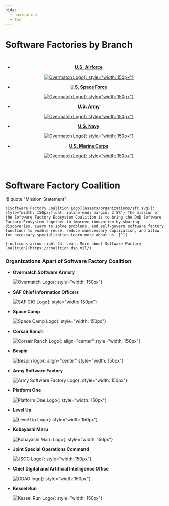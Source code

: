 ```yaml
---
hide:
  - navigation
  - toc
--- 
```

# Software Factories by Branch

<div class="grid cards special" markdown>

-   [__U.S. Airforce__](/swf/usaf)

    [![Overmatch Logo](assets/branches/usaf.png){: style="width: 150px"}](/swf/usaf)

-   [__U.S. Space Force__](/swf/ussf)

    [![Overmatch Logo](assets/branches/ussf.png){: style="width: 150px"}](/swf/ussf)

-   [__U.S. Army__](/swf/us_army)

    [![Overmatch Logo](assets/branches/us_army.png){: style="width: 150px"}](/swf/us_army)

-   [__U.S. Navy__](/swf/usn)

    [![Overmatch Logo](assets/branches/usn.png){: style="width: 150px"}](/swf/usn)

-   [__U.S. Marine Corps__](/swf/usmc)

    [![Overmatch Logo](assets/branches/usmc.png){: style="width: 150px"}](/swf/usmc)

</div>

# Software Factory Coalition

!!! quote "Mission Statement"

    ![Software Factory Coalition Logo](assets/organizations/sfc.svg){: style="width: 150px;float: inline-end; margin: 2.5%"} The mission of the Software Factory Ecosystem Coalition is to bring the DoD Software Factory Ecosystem together to improve innovation by sharing discoveries, swarm to solve problems, and self-govern software factory functions to enable reuse, reduce unnecessary duplication, and allow for necessary specialization.Learn more about us. [^1]

    [:octicons-arrow-right-24: Learn More about Software Factory Coalition](https://coalition.dso.mil/)

### Organizations Apart of Software Factory Coalition
<div class="grid cards" markdown>

-   __Overmatch Software Armory__

    ![Overmatch Logo](assets/organizations/overmatch.png){: style="width: 150px"}

-   __SAF Chief Information Officers__

    ![SAF CIO Logo](assets/organizations/saf-cn-cio.png){: style="width: 150px"}

-   __Space Camp__

    ![Space Camp Logo](assets/organizations/space-camp.png){: style="width: 150px"}

-   __Corsair Ranch__
    
    ![Corsair Ranch Logo](assets/organizations/corsair-ranch.png){: align="center" style="width: 150px"}

-   __Bespin__
    
    ![Bespin logo](assets/organizations/bespin.png){: align="center" style="width: 150px"}

-   __Army Software Factory__
    
    ![Army Software Factory Logo](assets/organizations/armySoftwareFactory.svg){: style="width: 150px"}

-   __Platform One__
    
    ![Platform One Logo](assets/organizations/p1.png){: style="width: 150px"}

-   __Level Up__
    
    ![Level Up Logo](assets/organizations/levelup.png){: style="width: 150px"}

-   __Kobayashi Maru__
    
    ![Kobayashi Maru Logo](assets/organizations/km.png){: style="width: 150px"}

-   __Joint Special Operations Command__
    
    ![JSOC Logo](assets/organizations/jsoc.png){: style="width: 150px"}

-   __Chief Digital and Artificial Intelligence Office__

    ![CDAO logo](assets/organizations/CDAO.png){: style="width: 150px"}

-   __Kessel Run__

    ![Kessel Run Logo](assets/organizations/kesselrun.png){: style="width: 150px"}

</div>


[^1]: [Software Factory Coalition - coalition.dso.mil](https://coalition.dso.mil/)

<style>
.md-typeset .grid {
    display: grid;
    grid-template-columns: repeat(auto-fit,minmax(8rem,1fr));
    margin: 1em 1em;
}
.grid p img {
    align: center;
}
</style>

</div>

<style>
@media only screen and (max-width: 600px) {
    .special {
        grid-gap: .4rem;
        display: grid;
        grid-template-columns: repeat(auto-fit,minmax(10rem,1fr)) !important;
        margin: 1em 0;
    }
}
@media only screen and (min-width: 600px) {
    .special {
        grid-gap: .4rem;
        display: grid;
        grid-template-columns: repeat(auto-fit,minmax(4rem,1fr)) !important;
        margin: 1em 0;
    }
}

.special li {
    text-align: center;
}

.special a {
    display: block;
}
</style>
